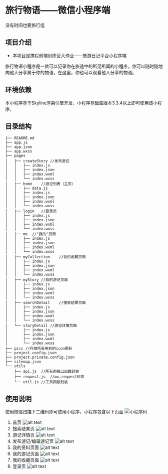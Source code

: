 # 旅行物语——微信小程序端
没有时间也要旅行组
## 项目介绍
- 本项目是携程前端训练营大作业——旅游日记平台小程序端

旅行物语小程序是一款可以记录你在旅途中的所见所闻的小程序。你可以随时随地向他人分享属于你的物语，在这里，你也可以观看他人分享的物语。

## 环境依赖
本小程序基于Skyline渲染引擎开发，小程序基础库版本3.3.4以上即可使用该小程序。

## 目录结构
```
├── README.md
├── app.js
├── app.json
├── app.wxss
├── pages
│   ├── createStory //发布游记
│   │   ├── index.js
│   │   ├── index.json
│   │   ├── index.wxml
│   │   └── index.wxss
│   ├── home    //游记列表（主页）
│   │   ├── data.js
│   │   ├── index.js
│   │   ├── index.json
│   │   ├── index.wxml
│   │   └── index.wxss
│   ├── login   //登录页
│   │   ├── index.js
│   │   ├── index.json
│   │   ├── index.wxml
│   │   └── index.wxss
│   ├── me  //"我的"页面
│   │   ├── index.js
│   │   ├── index.json
│   │   ├── index.wxml
│   │   └── index.wxss
│   ├── myCollection    //我的收藏页面
│   │   ├── index.js
│   │   ├── index.json
│   │   ├── index.wxml
│   │   └── index.wxss
│   ├── myStory //我的游记页面
│   │   ├── index.js
│   │   ├── index.json
│   │   ├── index.wxml
│   │   └── index.wxss
│   ├── searchDetail    //搜索结果页面
│   │   ├── index.js
│   │   ├── index.json
│   │   ├── index.wxml
│   │   └── index.wxss
│   └── storyDetail //游记详情页面
│       ├── index.js
│       ├── index.json
│       ├── index.wxml
│       └── index.wxss
├── pics //存放所有用到的icon图标
├── project.config.json
├── project.private.config.json
├── sitemap.json
└── utils
    ├── api.js  //所有的接口函数封装
    ├── request.js  //wx.request封装
    └── util.js //工具函数封装
```
## 使用说明
使用微信扫描下二维码即可使用小程序，小程序包含以下页面
![小程序码](./readmePic/gh_ecd2332eb518_258.jpg)

1. 首页
![alt text](README/9beccebdbe1ca08b61cfc7edb929cca.png)
2. 搜索结果页
![alt text](README/0184878bd5e7397d35020274b125d64.png)
3. 游记详情页
![alt text](README/f83d6c24a0832f5d35f8666bfa6c465.png)
4. 发布游记/编辑游记页
![alt text](README/b3e6aaceb7b8abe7f68ba9ce8d5985a.jpg)
5. 我的资料页面
![alt text](README/cdc86c6fe4481c04c60388639c18529.jpg)
6. 我的游记页面
![alt text](README/10572fff5c45971e7059a1ec48f57fb.png)
7. 我的收藏页面
![alt text](README/fe47e2714bd8699d5a71e02b66ec2e5.png)
8. 登录页
![alt text](README/99ae1542cf04b73ef5ef938e672e9b1.jpg)

